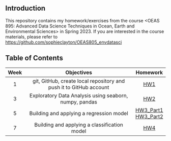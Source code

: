## Introduction

This repository contains my homework/exercises from the course <OEAS 895: Advanced Data Science Techniques in Ocean, Earth and Environmental Sciences> in Spring 2023. If you are interested in the course materials, please refer to https://github.com/sophieclayton/OEAS805_envdatasci


## Table of Contents

|Week|Objectives|Homework|
|:-----------------:|:-------------------------------------:|:------------------------:|
|1|git, GitHub, create local repository and push it to GitHub account|[HW1](https://github.com/Zhu-Yifan/OEAS895/tree/master/HW1)|
|3|Exploratory Data Analysis using seaborn, numpy, pandas|[HW2](https://github.com/Zhu-Yifan/OEAS895/blob/master/HW2/Notebook_HW_2.ipynb)|
|5|Building and applying a regression model|[HW3_Part1](https://github.com/Zhu-Yifan/OEAS895/blob/master/HW3/Part_01_EDA_nitrate_JMA_vs_GBCArgo_YFZ_NB.ipynb) <br>  [HW3_Part2](https://github.com/Zhu-Yifan/OEAS895/blob/master/HW3/Part_02_MLP_regression_YFZ_NB.ipynb)|
|7|Building and applying a classification model| [HW4](https://github.com/Zhu-Yifan/OEAS895/blob/master/HW4/HW4_Wine_Classification.ipynb)|
